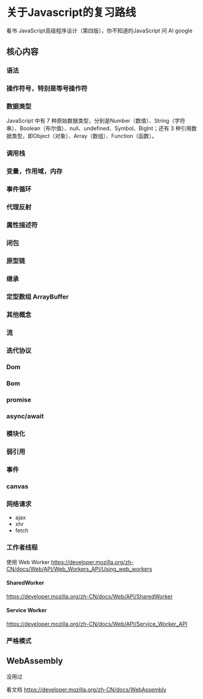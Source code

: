 # 关于Javascript的复习路线

看书 JavaScript高级程序设计（第四版），你不知道的JavaScript
问 AI
google

## 核心内容

### 语法

### 操作符号，特别是等号操作符

### 数据类型

JavaScript 中有 7 种原始数据类型，分别是Number（数值）、String（字符串）、Boolean（布尔值）、null、undefined、Symbol、BigInt；还有 3 种引用数据类型，即Object（对象）、Array（数组）、Function（函数）。

### 调用栈

### 变量，作用域，内存

### 事件循环

### 代理反射

### 属性描述符

### 闭包

### 原型链

### 继承

### 定型数组 ArrayBuffer

### 其他概念

### 流

### 迭代协议

### Dom

### Bom

### promise

### async/await

### 模块化

### 弱引用

### 事件

### canvas

### 网络请求

- ajax
- xhr
- fetch

### 工作者线程

使用 Web Worker https://developer.mozilla.org/zh-CN/docs/Web/API/Web_Workers_API/Using_web_workers

#### SharedWorker

https://developer.mozilla.org/zh-CN/docs/Web/API/SharedWorker

#### Service Worker

https://developer.mozilla.org/zh-CN/docs/Web/API/Service_Worker_API

### 严格模式

## WebAssembly

没用过

看文档 https://developer.mozilla.org/zh-CN/docs/WebAssembly

